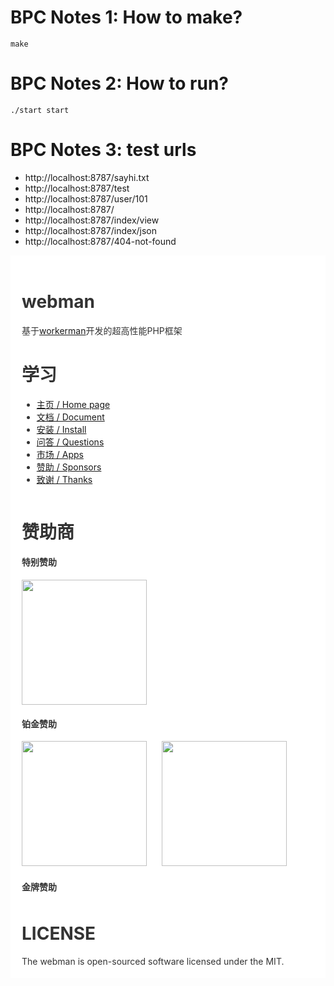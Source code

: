 # BPC Notes 1: How to make?

```shell
make
```

# BPC Notes 2: How to run?

```shell
./start start
```

# BPC Notes 3: test urls

- http://localhost:8787/sayhi.txt
- http://localhost:8787/test
- http://localhost:8787/user/101
- http://localhost:8787/
- http://localhost:8787/index/view
- http://localhost:8787/index/json
- http://localhost:8787/404-not-found


<div style="padding:18px;max-width: 1024px;margin:0 auto;background-color:#fff;color:#333">
<h1>webman</h1>

基于<a href="https://www.workerman.net" target="__blank">workerman</a>开发的超高性能PHP框架


<h1>学习</h1>

<ul>
  <li>
    <a href="https://www.workerman.net/webman" target="__blank">主页 / Home page</a>
  </li>
  <li>
    <a href="https://www.workerman.net/doc/webman" target="__blank">文档 / Document</a>
  </li>
  <li>
    <a href="https://www.workerman.net/doc/webman/install.html" target="__blank">安装 / Install</a>
  </li>
  <li>
    <a href="https://www.workerman.net/questions" target="__blank">问答 / Questions</a>
  </li>
  <li>
    <a href="https://www.workerman.net/apps" target="__blank">市场 / Apps</a>
  </li>
  <li>
    <a href="https://www.workerman.net/sponsor" target="__blank">赞助 / Sponsors</a>
  </li>
  <li>
    <a href="https://www.workerman.net/doc/webman/thanks.html" target="__blank">致谢 / Thanks</a>
  </li>
</ul>

<div style="float:left;padding-bottom:30px;">

  <h1>赞助商</h1>

  <h4>特别赞助</h4>
  <a href="https://www.crmeb.com/?form=workerman" target="__blank">
    <img src="https://www.workerman.net/img/sponsors/6429/20230719111500.svg" width="200">
  </a>

  <h4>铂金赞助</h4>
  <a href="https://www.fadetask.com/?from=workerman" target="__blank"><img src="https://www.workerman.net/img/sponsors/1/20230719084316.png" width="200"></a>
  <a href="https://www.yilianyun.net/?from=workerman" target="__blank" style="margin-left:20px;"><img src="https://www.workerman.net/img/sponsors/6218/20230720114049.png" width="200"></a>

  <h4>金牌赞助</h4>


</div>


<div style="clear: both">
<h1>LICENSE</h1>
The webman is open-sourced software licensed under the MIT.
</div>

</div>


